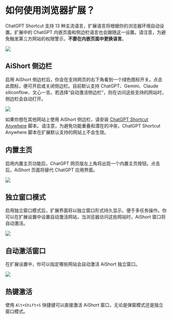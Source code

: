 # 如何使用浏览器扩展？

ChatGPT Shortcut 支持 13 种主流语言，扩展语言将根据你的浏览器环境自动设置。扩展中的 ChatGPT 内嵌页面和侧边栏语言也会跟随这一设置。请注意，为避免触发第三方网站的权限警示，**不要在内嵌页面中更换语言**。

![](https://img.newzone.top/2023-12-23-12-04-29.png?imageMogr2/format/webp)

## AiShort 侧边栏

启用 AiShort 侧边栏后，你会在支持网页的右下角看到一个绿色图标开关。点击此图标，便可开启或关闭侧边栏。目前默认支持 ChatGPT、Gemini、Claude siliconflow、文心一言。若选择“自动激活侧边栏”，则在访问这些支持的网站时，侧边栏会自动打开。

![](https://img.newzone.top/2023-12-23-04-16-15.gif?imageMogr2/format/webp)

如果你想在其他网站上使用 AiShort 侧边栏，请安装 [ChatGPT Shortcut Anywhere](https://greasyfork.org/scripts/482907-chatgpt-shortcut-anywhere) 脚本。请注意，为避免功能重叠和潜在的冲突，ChatGPT Shortcut Anywhere 脚本在扩展默认支持的网站上不会生效。

## 内置主页

启用内置主页功能后，ChatGPT 网页版左上角将出现一个内置主页按钮。点击后，AiShort 页面将替代 ChatGPT 应用界面。

![](https://img.newzone.top/ai/2023-12-22-19-40-15.png?imageMogr2/format/webp)

## 独立窗口模式

启用独立窗口模式后，扩展界面将以独立窗口形式持久显示，便于多任务操作。你可以在扩展设置中设置自动激活网站，当浏览器访问这些网站时，AiShort 窗口将自动激活。

![](https://img.newzone.top/2023-12-23-12-07-09.png?imageMogr2/format/webp)

## 自动激活窗口

在扩展设置中，你可以指定哪些网站会自动激活 AiShort 独立窗口。

![](https://img.newzone.top/2023-12-23-12-09-51.png?imageMogr2/format/webp)

## 热键激活

使用 `Alt+Shift+S` 快捷键可以直接激活 AiShort 窗口，无论是弹窗模式还是独立窗口模式。
